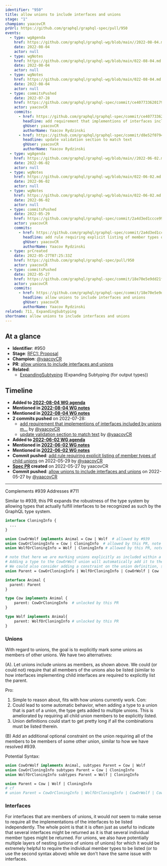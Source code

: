 ```yaml
---
identifier: "950"
title: allow unions to include interfaces and unions
stage: "1"
champion: yaacovCR
prUrl: https://github.com/graphql/graphql-spec/pull/950
events:
  - type: wgAgenda
    href: https://github.com/graphql/graphql-wg/blob/main//2022-08-04.md
    date: 2022-08-04
    actor: null
  - type: wgNotes
    href: https://github.com/graphql/graphql-wg/blob/main/022-08-04.md
    date: 2022-08-04
    actor: null
  - type: wgNotes
    href: https://github.com/graphql/graphql-wg/blob/main/022-08-04.md
    date: 2022-08-04
    actor: null
  - type: commitsPushed
    date: 2022-07-28
    href: https://github.com/graphql/graphql-spec/commit/ce4077336201792e8b2792eb77ce712bf9e0a598
    actor: yaacovCR
    commits:
      - href: https://github.com/graphql/graphql-spec/commit/ce4077336201792e8b2792eb77ce712bf9e0a598
        headline: add requirement that implementions of interfaces included by unions m…
        ghUser: yaacovCR
        authorName: Yaacov Rydzinski
      - href: https://github.com/graphql/graphql-spec/commit/d8e52f0794423b32874e8c6972211e3dcf5e027f
        headline: update validation section to match text
        ghUser: yaacovCR
        authorName: Yaacov Rydzinski
  - type: wgAgenda
    href: https://github.com/graphql/graphql-wg/blob/main//2022-06-02.md
    date: 2022-06-02
    actor: null
  - type: wgNotes
    href: https://github.com/graphql/graphql-wg/blob/main/022-06-02.md
    date: 2022-06-02
    actor: null
  - type: wgNotes
    href: https://github.com/graphql/graphql-wg/blob/main/022-06-02.md
    date: 2022-06-02
    actor: null
  - type: commitsPushed
    date: 2022-05-29
    href: https://github.com/graphql/graphql-spec/commit/2a4d3ed1ccce99ec6a1aa9e954107b9652b0bb01
    actor: yaacovCR
    commits:
      - href: https://github.com/graphql/graphql-spec/commit/2a4d3ed1ccce99ec6a1aa9e954107b9652b0bb01
        headline: add rule requiring explicit listing of member types of child unions
        ghUser: yaacovCR
        authorName: Yaacov Rydzinski
  - type: prCreated
    date: 2022-05-27T07:25:33Z
    href: https://github.com/graphql/graphql-spec/pull/950
    actor: yaacovCR
  - type: commitsPushed
    date: 2022-05-27
    href: https://github.com/graphql/graphql-spec/commit/18e70e5e9dd21f533c2e08cd3ad6a51154c495dd
    actor: yaacovCR
    commits:
      - href: https://github.com/graphql/graphql-spec/commit/18e70e5e9dd21f533c2e08cd3ad6a51154c495dd
        headline: allow unions to include interfaces and unions
        ghUser: yaacovCR
        authorName: Yaacov Rydzinski
related: 711, ExpandingSubtyping
shortname: allow unions to include interfaces and unions
---
```


## At a glance

- **Identifier**: #950
- **Stage**: [RFC1: Proposal](https://github.com/graphql/graphql-spec/blob/main/CONTRIBUTING.md#stage-1-proposal)
- **Champion**: [@yaacovCR](https://github.com/yaacovCR)
- **PR**: [allow unions to include interfaces and unions](https://github.com/graphql/graphql-spec/pull/950)
- **Related**:
  - [ExpandingSubtyping](/rfcs/ExpandingSubtyping "Expanding Subtyping (for output types) / RFC0") (Expanding Subtyping (for output types))

<!-- BEGIN_CUSTOM_TEXT -->



<!-- END_CUSTOM_TEXT -->

## Timeline

- **Added to [2022-08-04 WG agenda](https://github.com/graphql/graphql-wg/blob/main//2022-08-04.md)**
- **Mentioned in [2022-08-04 WG notes](https://github.com/graphql/graphql-wg/blob/main/022-08-04.md)**
- **Mentioned in [2022-08-04 WG notes](https://github.com/graphql/graphql-wg/blob/main/022-08-04.md)**
- **2 commits pushed** on 2022-07-28:
  - [add requirement that implementions of interfaces included by unions m…](https://github.com/graphql/graphql-spec/commit/ce4077336201792e8b2792eb77ce712bf9e0a598) by [@yaacovCR](https://github.com/yaacovCR)
  - [update validation section to match text](https://github.com/graphql/graphql-spec/commit/d8e52f0794423b32874e8c6972211e3dcf5e027f) by [@yaacovCR](https://github.com/yaacovCR)
- **Added to [2022-06-02 WG agenda](https://github.com/graphql/graphql-wg/blob/main//2022-06-02.md)**
- **Mentioned in [2022-06-02 WG notes](https://github.com/graphql/graphql-wg/blob/main/022-06-02.md)**
- **Mentioned in [2022-06-02 WG notes](https://github.com/graphql/graphql-wg/blob/main/022-06-02.md)**
- **Commit pushed**: [add rule requiring explicit listing of member types of child unions](https://github.com/graphql/graphql-spec/commit/2a4d3ed1ccce99ec6a1aa9e954107b9652b0bb01) on 2022-05-29 by [@yaacovCR](https://github.com/yaacovCR)
- **[Spec PR](https://github.com/graphql/graphql-spec/pull/950) created** on 2022-05-27 by yaacovCR
- **Commit pushed**: [allow unions to include interfaces and unions](https://github.com/graphql/graphql-spec/commit/18e70e5e9dd21f533c2e08cd3ad6a51154c495dd) on 2022-05-27 by [@yaacovCR](https://github.com/yaacovCR)

<!-- VERBATIM -->

---

Complements #939
Addresses #711

Similar to #939, this PR expands the robustness of the type system by allowing types that actually fulfill interfaces to be recognized as such by the GraphQL type system.

```graphql
interface CloningInfo {
  ...
}

union CowOrWolf implements Animal = Cow | Wolf  # allowed by #939
union CowOrCloningInfo = Cow | CloningInfo  # allowed by this PR, note that CloningInfo is an interface
union WolfOrCloningInfo = Wolf | CloningInfo # allowed by this PR, note that CloningInfo is an interface

# note that here we are marking unions explicitly as included within a union.
# Adding a type to the CowOrWolf union will automatically add it to the ParentUnion
# We could also consider adding a constraint on the union definition, see below discussion
union Parent = CowOrCloningInfo | WolfOrCloningInfo | CowOrWolf | Cow | Wolf | CloningInfo

interface Animal {
  parent: Parent
}

type Cow implements Animal {
    parent: CowOrCloningInfo  # unlocked by this PR
}

type Wolf implements Animal{
    parent: WolfOrCloningInfo # unlocked by this PR
} 
```

### Unions

With regard to unions, the goal is to explicitly mark some unions as members of other unions. We have two alternatives:

(A). Let unions include unions as members, as shown above. We could (or could not) require​ that all members of the unions also be listed (similar to how interfaces implementing child interfaces are required to explicitly list the parent.

Pro:
1. Simple to reason about, fits with how unions currently work.
Con:
1. Could lead to some automatic behavior, when adding a type to a union that is part of a union, the type gets added to multiple unions. This is ameliorated by requiring all child union members to be explicitly listed.
2. Union definitions could start to get pretty long if all the combinations must be listed therein.

(B) Add an additional optional constraint on the union requiring all of the members to be members of some other union, similar to how we have resolved #939. 

Potential Syntax: 

```graphql
union CowOrWolf implements Animal, subtypes Parent = Cow | Wolf 
union CowOrCloningInfo subtypes Parent = Cow | CloningInfo 
union WolfOrCloningInfo subtypes Parent = Wolf | CloningInfo

union Parent = Cow | Wolf | CloningInfo
# cf
# union Parent = CowOrCloningInfo | WolfOrCloningInfo | CowOrWolf | Cow | Wolf | CloningInfo
```

### Interfaces

For interfaces that are members of unions, it would _not_ seem to make sense to require​ all the implementations of the interfaces to be listed independently. The whole point is that it is often just as useful to indicate that several interfaces might be returned as it is that several individual member types might be returned. For unions, we also have potentially multiple layers of nesting (unions of unions of unions) for which it would be extremely helpful to require​ the individual member types to be listed (or to use the second syntax above) while we don't have the same issue with interfaces.

